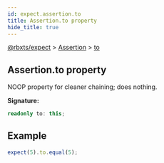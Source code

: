 ```yaml
---
id: expect.assertion.to
title: Assertion.to property
hide_title: true
---
```


[@rbxts/expect](./expect.md) &gt; [Assertion](./expect.assertion.md) &gt; [to](./expect.assertion.to.md)

## Assertion.to property

NOOP property for cleaner chaining; does nothing.

**Signature:**

```typescript
readonly to: this;
```

## Example


```ts
expect(5).to.equal(5);
```
